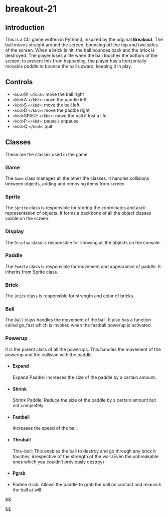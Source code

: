 # breakout-21

## Introduction

This is a CLI game written in Python3, inspired by the original **Breakout**. The ball moves straight around the screen, bouncing off the top and two sides of the screen. When a brick is hit, the ball bounces back and the brick is destroyed. The player loses a life when the ball touches the bottom of the screen; to prevent this from happening, the player has a horizontally movable paddle to bounce the ball upward, keeping it in play.

## Controls

- `<kbd>`W `</kbd>`: move the ball right
- `<kbd>`A `</kbd>`: move the paddle left
- `<kbd>`S `</kbd>`: move the ball left
- `<kbd>`D `</kbd>`: move the paddle right
- `<kbd>`SPACE `</kbd>`: move the ball if lost a life
- `<kbd>`P `</kbd>`: pause / unpause
- `<kbd>`Q `</kbd>`: quit

## Classes

These are the classes used in the game

### Game

The `Game` class manages all the other the classes. It handles collisions between objects, adding and removing items from screen.

### Sprite

The `Sprite` class is responsible for storing the coordinates and ascii representation of objects. It forms a backbone of all the object classes visible on the screen.

### Display

The `Display` class is responsible for showing all the objects on the console.

### Paddle

The `Paddle` class is responsible for movement and appearance of paddle. It inherits from Sprite class.

### Brick

The `Brick` class is responsible for strength and color of bricks.

### Ball

The `Ball` class handles the movement of the ball. It also has a function called go_fast which is invoked when the fastball powerup is activated.

### Powerup

It is the parent class of all the powerups. This handles the movement of the powerup and the collision with the paddle.

* #### Expand

  Expand Paddle: Increases the size of the paddle by a certain amount.
* #### Shrink

  Shrink Paddle: Reduce the size of the paddle by a certain amount but not completely.
* #### Fastball

  Increases the speed of the ball.
* #### Thruball

  Thru-ball: This enables the ball to destroy and go through any brick it touches, irrespective of the
  strength of the wall.(Even the unbreakable ones which you couldn’t previously destroy)
* #### Pgrab
* Paddle Grab: Allows the paddle to grab the ball on contact and relaunch the ball at will.

$$


$$
